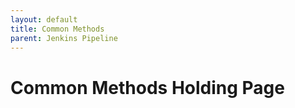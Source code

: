 ```yaml
---
layout: default
title: Common Methods
parent: Jenkins Pipeline
---
```



# Common Methods Holding Page
